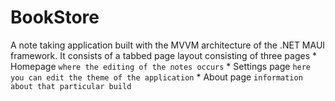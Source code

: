 # BookStore
A note taking application built with the MVVM architecture of the .NET MAUI framework.
It consists of a tabbed page layout consisting of three pages
	* Homepage `where the editing of the notes occurs`
	* Settings page `here you can edit the theme of the application`
	* About page `information about that particular build`
